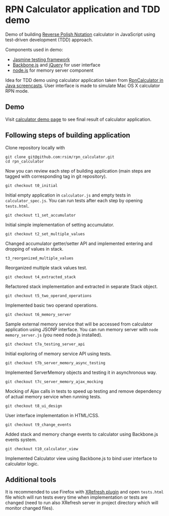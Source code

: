 # RPN Calculator application and TDD demo 

Demo of building [Reverse Polish Notation](http://en.wikipedia.org/wiki/Reverse_Polish_notation) calculator in JavaScript using test-driven development (TDD) approach.

Components used in demo:

* [Jasmine testing framework](http://pivotal.github.com/jasmine/)
* [Backbone.js](http://documentcloud.github.com/backbone/) and [jQuery](http://jquery.com/) for user interface
* [node.js](http://nodejs.org/) for memory server component

Idea for TDD demo using calculator application taken from [RpnCalculator in Java screencasts](http://www.vimeo.com/album/205252).
User interface is made to simulate Mac OS X calculator RPN mode.

## Demo

Visit [calculator demo page](http://rsim.github.com/rpn_calculator/calculator.html) to see final result of calculator application.

## Following steps of building application

Clone repository locally with

    git clone git@github.com:rsim/rpn_calculator.git
    cd rpn_calculator

Now you can review each step of building application (main steps are tagged with corresponding tag in git repository).

    git checkout t0_initial

Initial empty application in `calculator.js` and empty tests in `calculator_spec.js`. You can run tests after each step by opening `tests.html`.

    git checkout t1_set_accumulator

Initial simple implementation of setting accumulator.

    git checkout t2_set_multiple_values

Changed accumulator getter/setter API and implemented entering and dropping of values in stack.

    t3_reorganized_multiple_values

Reorganized multiple stack values test.

    git checkout t4_extracted_stack

Refactored stack implementation and extracted in separate Stack object.

    git checkout t5_two_operand_operations

Implemented basic two operand operations.

    git checkout t6_memory_server

Sample external memory service that will be accessed from calculator application using JSONP interface. You can run memory server with `node memory_server.js` (you need node.js installed).

    git checkout t7a_testing_server_api

Initial exploring of memory service API using tests.

    git checkout t7b_server_memory_async_testing

Implemented ServerMemory objects and testing it in asynchronous way.

    git checkout t7c_server_memory_ajax_mocking

Mocking of Ajax calls in tests to speed up testing and remove dependency of actual memory service when running tests.

    git checkout t8_ui_design

User interface implementation in HTML/CSS.

    git checkout t9_change_events

Added stack and memory change events to calculator using Backbone.js events system.

    git checkout t10_calculator_view

Implemented Calculator view using Backbone.js to bind user interface to calculator logic.

## Additional tools

It is recommended to use Firefox with [XRefresh plugin](http://xrefresh.binaryage.com/) and open `tests.html` file which will run tests every time when implementation or tests are changed (need to run also XRefresh server in project directory which will monitor changed files).

